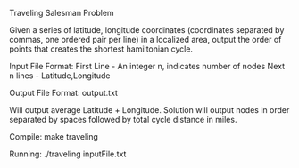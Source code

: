 Traveling Salesman Problem

Given a series of latitude, longitude coordinates (coordinates separated by commas, one ordered pair per line)
in a localized area, output the order of points that creates the shortest hamiltonian cycle. 

Input File Format:
First Line - An integer n, indicates number of nodes
Next n lines - Latitude,Longitude

Output File Format: output.txt

Will output average Latitude + Longitude. 
Solution will output nodes in order separated by spaces followed by total cycle distance in miles.

Compile:
make traveling

Running:
./traveling inputFile.txt

